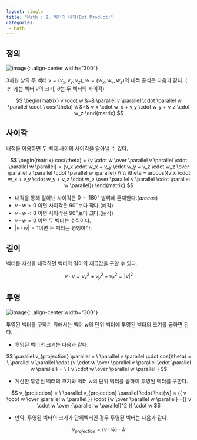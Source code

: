 ```yaml
---
layout: single
title: "Math : 2. 벡터의 내적(Dot Product)"
categories:
 - Math
---
```


## 정의

![image](https://user-images.githubusercontent.com/38006679/156297365-7db30fad-e600-4821-aecd-b4c3bb286cc0.png){: .align-center width="300"}


3차원 상의 두 벡터 $v=(v_x, v_y, v_z),\ w=(w_x, w_y, w_z)$의 내적 공식은 다음과 같다. ($\parallel v \parallel$는 벡터 $v$의 크기, $\theta$는 두 벡터의 사이각)

$$
\begin{matrix} v \cdot w &=& \parallel v \parallel \cdot \parallel w \parallel \cdot \ cos(\theta) \\ &=& v_x \cdot w_x + v_y \cdot w_y + v_z \cdot w_z \end{matrix}
$$

## 사이각

내적을 이용하면 두 벡터 사이의 사이각을 알아낼 수 있다.

$$
\begin{matrix} cos(\theta) = {v \cdot w \over \parallel v \parallel \cdot \parallel w \parallel} = {v_x \cdot w_x + v_y \cdot w_y + v_z \cdot w_z \over \parallel v \parallel \cdot \parallel w \parallel} \\ \\ \theta = arccos({v_x \cdot w_x + v_y \cdot w_y + v_z \cdot w_z \over \parallel v \parallel \cdot \parallel w \parallel}) \end{matrix}
$$

- 내적을 통해 알아낸 사이각은 $0 \sim 180^\circ$ 범위에 존재한다.($arccos$)
- $v \cdot w > 0$ 이면 사이각은 $90^\circ$보다 작다.(예각)
- $v \cdot w < 0$ 이면 사이각은 $90^\circ$보다 크다.(둔각)
- $v \cdot w = 0$ 이면 두 벡터는 수직이다.
- $\left\vert v \cdot w \right\vert  = 1$이면 두 벡터는 평행하다.

## 길이

벡터를 자신을 내적하면 벡터의 길이의 제곱값을 구할 수 있다.

$$
v \cdot v = v_x^2 + v_y^2 + v_z^2 = |v|^2
$$

## 투영

![image](https://user-images.githubusercontent.com/38006679/156297524-d9035e29-6b4b-4c87-9b54-ecfb06a10d3e.png){: .align-center width="300"}

투영된 벡터를 구하기 위해서는 벡터 $w$의 단위 벡터에 투영된 벡터의 크기를 곱하면 된다.

- 투영된 벡터의 크기는 다음과 같다.

$$
\parallel v_{projection} \parallel = \ \parallel v \parallel \cdot cos(\theta) = \ \parallel v \parallel \cdot {v \cdot w \over \parallel v \parallel \cdot \parallel w \parallel} = \ { v \cdot w \over \parallel w \parallel }
$$

- 계산한 투영된 벡터의 크기와 벡터 $w$의 단위 벡터를 곱하여 투영된 벡터를 구한다.

$$
v_{projection} = \ \parallel v_{projection} \parallel \cdot \hat{w} = ({ v \cdot w \over \parallel w \parallel }) \cdot {w \over \parallel w \parallel} =({ v \cdot w \over {\parallel w \parallel}^2 }) \cdot w
$$

- 만약, 투영된 벡터의 크기가 단위벡터인 경우 투영된 벡터는 다음과 같다.

$$
v_{projection} = (v \cdot \hat{w}) \cdot \hat{w}
$$
